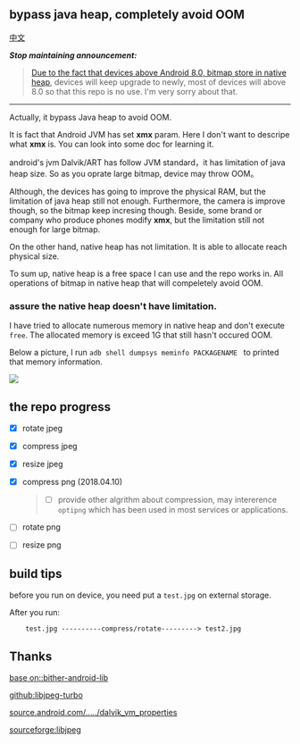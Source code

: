 
bypass java heap, completely avoid OOM
------------------
[中文](https://github.com/BruceWind/OperatingImageBypassDalvik/blob/master/README_CN.md)

***Stop maintaining announcement:***
> [Due to the fact that devices above Android 8.0, bitmap store in  native heap](https://developer.android.com/topic/performance/graphics/manage-memory), devices will keep upgrade to newly, most of devices will above 8.0 so that this repo is no use. I'm very sorry about that.
------------------
Actually, it bypass Java heap to avoid OOM.

It is fact that Android JVM has set **xmx** param. Here I don't want to descripe what **xmx** is. You can look into some doc for learning it.

android's jvm Dalvik/ART has follow JVM standard，it has limitation of java heap size. So as you oprate large bitmap, device may throw OOM。

Although, the devices has going to improve the physical RAM, but the limitation of java heap still not enough. Furthermore, the camera is improve though, so the bitmap keep incresing though.
Beside, some brand or company who produce phones modify **xmx**, but the limitation still not enough for large bitmap. 

On the other hand, native heap has not limitation. It is able to allocate reach physical size.

To sum up, native heap is a free space I can use and the repo works in. All operations of bitmap in native heap that will compeletely avoid OOM. 



### assure the native heap doesn't have limitation.
I have tried to allocate numerous memory in native heap and don't execute `free`. The allocated memory is exceed 1G that still hasn't occured OOM.

Below a picture, I run ```adb shell dumpsys meminfo PACKAGENAME ``` to printed that memory information.

![](https://github.com/weizongwei5/my_blog_datasave/raw/62e952490c7fc3ef1f478c52985d4686331d17e0/img/native_memory_show.png)


## the repo progress

- [x] rotate  jpeg
- [x] compress jpeg
- [x]  resize jpeg

- [x] compress  png          (2018.04.10)  
    > - [ ] provide other algrithm about compression, may intererence `optipng` which has been used in most services or applications.
- [ ]  rotate  png
- [ ]  resize png

## build tips
before you run on device, you need put a `test.jpg` on external storage.

After you run: 
```
    test.jpg ----------compress/rotate---------> test2.jpg
```


Thanks
------------------------------
[base on::bither-android-lib](https://github.com/bither/bither-android-lib)

[github:libjpeg-turbo](https://github.com/libjpeg-turbo/libjpeg-turbo)

[source.android.com/...../dalvik_vm_properties](https://source.android.com/devices/tech/dalvik/configure?hl=zh-cn#dalvik_vm_properties)

[sourceforge:libjpeg](http://libjpeg.sourceforge.net/)

